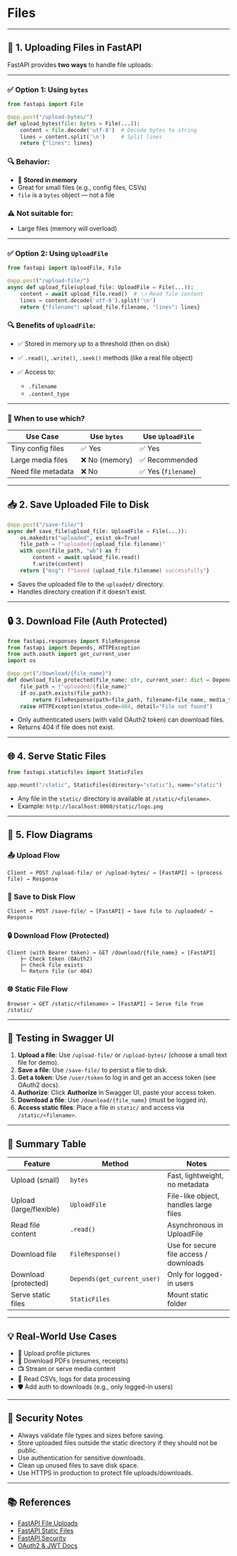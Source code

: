# Files

---

## 📁 1. Uploading Files in FastAPI

FastAPI provides **two ways** to handle file uploads:

---

### ✅ **Option 1: Using `bytes`**

```python
from fastapi import File

@app.post("/upload-bytes/")
def upload_bytes(file: bytes = File(...)):
    content = file.decode('utf-8')  # Decode bytes to string
    lines = content.split('\n')     # Split lines
    return {"lines": lines}
```

### 🔍 Behavior:

* 🧠 **Stored in memory**
* Great for small files (e.g., config files, CSVs)
* `file` is a `bytes` object — not a file

### ⚠️ Not suitable for:

* Large files (memory will overload)

---

### ✅ **Option 2: Using `UploadFile`**

```python
from fastapi import UploadFile, File

@app.post("/upload-file/")
async def upload_file(upload_file: UploadFile = File(...)):
    content = await upload_file.read()  # 👈 Read file content
    lines = content.decode('utf-8').split('\n')
    return {"filename": upload_file.filename, "lines": lines}
```

### 🔍 Benefits of `UploadFile`:

* ✅ Stored in memory up to a threshold (then on disk)
* ✅ `.read()`, `.write()`, `.seek()` methods (like a real file object)
* ✅ Access to:

  * `.filename`
  * `.content_type`

---

### 🎯 When to use which?

| Use Case           | Use `bytes`   | Use `UploadFile`   |
| ------------------ | ------------- | ------------------ |
| Tiny config files  | ✅ Yes         | ✅ Yes              |
| Large media files  | ❌ No (memory) | ✅ Recommended      |
| Need file metadata | ❌ No          | ✅ Yes (`filename`) |

---

## 📥 2. Save Uploaded File to Disk

```python
@app.post("/save-file/")
async def save_file(upload_file: UploadFile = File(...)):
    os.makedirs("uploaded", exist_ok=True)
    file_path = f"uploaded/{upload_file.filename}"
    with open(file_path, "wb") as f:
        content = await upload_file.read()
        f.write(content)
    return {"msg": f"Saved {upload_file.filename} successfully"}
```

* Saves the uploaded file to the `uploaded/` directory.
* Handles directory creation if it doesn't exist.

---

## 🔒 3. Download File (Auth Protected)

```python
from fastapi.responses import FileResponse
from fastapi import Depends, HTTPException
from auth.oauth import get_current_user
import os

@app.get("/download/{file_name}")
def download_file_protected(file_name: str, current_user: dict = Depends(get_current_user)):
    file_path = f"uploaded/{file_name}"
    if os.path.exists(file_path):
        return FileResponse(path=file_path, filename=file_name, media_type='application/octet-stream')
    raise HTTPException(status_code=404, detail="File not found")
```

* Only authenticated users (with valid OAuth2 token) can download files.
* Returns 404 if file does not exist.

---

## 🌐 4. Serve Static Files

```python
from fastapi.staticfiles import StaticFiles

app.mount("/static", StaticFiles(directory="static"), name="static")
```

* Any file in the `static/` directory is available at `/static/<filename>`.
* Example: `http://localhost:8000/static/logo.png`

---

## 🔄 5. Flow Diagrams

### 📤 Upload Flow
```
Client → POST /upload-file/ or /upload-bytes/ → [FastAPI] → (process file) → Response
```

### 💾 Save to Disk Flow
```
Client → POST /save-file/ → [FastAPI] → Save file to /uploaded/ → Response
```

### 🔒 Download Flow (Protected)
```
Client (with Bearer token) → GET /download/{file_name} → [FastAPI]
    ├─ Check token (OAuth2)
    ├─ Check file exists
    └─ Return file (or 404)
```

### 🌐 Static File Flow
```
Browser → GET /static/<filename> → [FastAPI] → Serve file from /static/
```

---

## 🧪 Testing in Swagger UI

1. **Upload a file**: Use `/upload-file/` or `/upload-bytes/` (choose a small text file for demo).
2. **Save a file**: Use `/save-file/` to persist a file to disk.
3. **Get a token**: Use `/user/token` to log in and get an access token (see OAuth2 docs).
4. **Authorize**: Click **Authorize** in Swagger UI, paste your access token.
5. **Download a file**: Use `/download/{file_name}` (must be logged in).
6. **Access static files**: Place a file in `static/` and access via `/static/<filename>`.

---

## 🧠 Summary Table

| Feature                 | Method           | Notes                                  |
| ----------------------- | ---------------- | -------------------------------------- |
| Upload (small)          | `bytes`          | Fast, lightweight, no metadata         |
| Upload (large/flexible) | `UploadFile`     | File-like object, handles large files  |
| Read file content       | `.read()`        | Asynchronous in UploadFile             |
| Download file           | `FileResponse()` | Use for secure file access / downloads |
| Download (protected)    | `Depends(get_current_user)` | Only for logged-in users   |
| Serve static files      | `StaticFiles`    | Mount static folder                    |

---

## 💡 Real-World Use Cases

* 📂 Upload profile pictures
* 📄 Download PDFs (resumes, receipts)
* 📺 Stream or serve media content
* 🧪 Read CSVs, logs for data processing
* 🛡️ Add auth to downloads (e.g., only logged-in users)

---

## 🔐 Security Notes

- Always validate file types and sizes before saving.
- Store uploaded files outside the static directory if they should not be public.
- Use authentication for sensitive downloads.
- Clean up unused files to save disk space.
- Use HTTPS in production to protect file uploads/downloads.

---

## 📚 References
- [FastAPI File Uploads](https://fastapi.tiangolo.com/tutorial/request-files/)
- [FastAPI Static Files](https://fastapi.tiangolo.com/tutorial/static-files/)
- [FastAPI Security](https://fastapi.tiangolo.com/tutorial/security/)
- [OAuth2 & JWT Docs](./9.%20OAuth.md)
